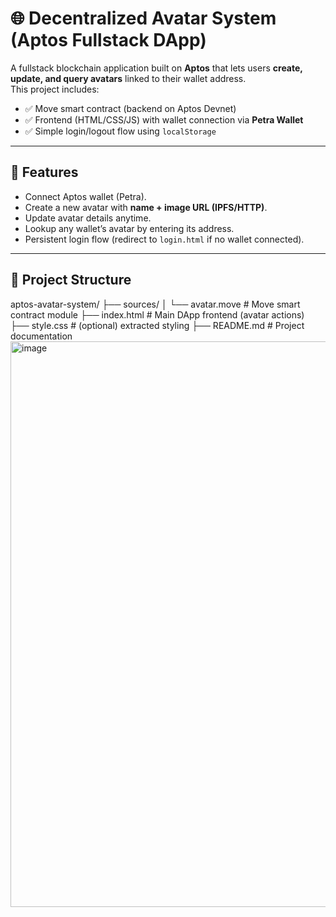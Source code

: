 # 🌐 Decentralized Avatar System (Aptos Fullstack DApp)

A fullstack blockchain application built on **Aptos** that lets users **create, update, and query avatars** linked to their wallet address.  
This project includes:
- ✅ Move smart contract (backend on Aptos Devnet)  
- ✅ Frontend (HTML/CSS/JS) with wallet connection via **Petra Wallet**  
- ✅ Simple login/logout flow using `localStorage`  

---

## 🚀 Features
- Connect Aptos wallet (Petra).  
- Create a new avatar with **name + image URL (IPFS/HTTP)**.  
- Update avatar details anytime.  
- Lookup any wallet’s avatar by entering its address.  
- Persistent login flow (redirect to `login.html` if no wallet connected).  

---

## 📂 Project Structure
aptos-avatar-system/
├── sources/
│ └── avatar.move # Move smart contract module
├── index.html # Main DApp frontend (avatar actions)
├── style.css # (optional) extracted styling
├── README.md # Project documentation
<img width="1198" height="905" alt="image" src="https://github.com/user-attachments/assets/51943dd2-ab35-4285-903a-866ab307075e" />


